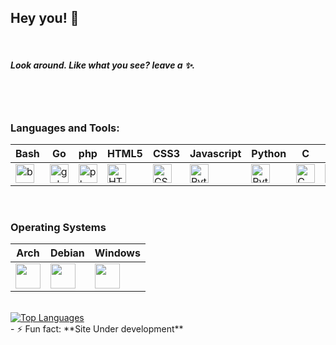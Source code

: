 ## Hey you! 👋

<!--
**xd3bu9/xd3bu9** is a ✨ _special_ ✨ repository because its `README.md` (this file) appears on your GitHub profile.

Here are some ideas to get you started:

- 🔭 I’m currently working on ...
- 🌱 I’m currently learning ...
- 👯 I’m looking to collaborate on ...
- 🤔 I’m looking for help with ...
- 💬 Ask me about ...
- 📫 How to reach me: ...
- 😄 Pronouns: ...
- ⚡ Fun fact: ...
-->
<br/>

##### Look around. Like what you see? leave a ✨.

<br />
<br />

### Languages and Tools:
|Bash|Go|php|HTML5|CSS3|Javascript|Python|C|Git|
|----------|----------|----------|----------|----------|----------|----------|----------|----------|
|<img src="https://cdn.jsdelivr.net/gh/devicons/devicon/icons/bash/bash-plain.svg" alt="bash" width="30" height="30" />|<img src="https://cdn.jsdelivr.net/gh/devicons/devicon/icons/go/go-original.svg" alt="golang" width="30" height="30"/>|<img src="https://cdn.jsdelivr.net/gh/devicons/devicon/icons/php/php-original.svg" alt="php" width="30" height="30"/>|<img align="left" alt="HTML5" width="30" height="30" src="https://cdn.jsdelivr.net/gh/devicons/devicon/icons/html5/html5-original.svg" />|<img  alt="CSS3" width="30" height="30" src="https://cdn.jsdelivr.net/gh/devicons/devicon/icons/css3/css3-original.svg" />|<img  alt="Python" width="30" height="30" src="https://cdn.jsdelivr.net/gh/devicons/devicon/icons/javascript/javascript-original.svg"/>|<img alt="Python" width="30" height="30" src="https://cdn.jsdelivr.net/gh/devicons/devicon/icons/python/python-original.svg"/>|<img alt="C" width="30" height="30" src="https://cdn.jsdelivr.net/gh/devicons/devicon/icons/c/c-original.svg"/>|<img  alt="git" width="30" height="30" src="https://www.vectorlogo.zone/logos/git-scm/git-scm-icon.svg"/>
<br />

### Operating Systems
|Arch|Debian|Windows|
|----------|----------|----------|
|<img src="https://cdn.jsdelivr.net/gh/devicons/devicon@latest/icons/archlinux/archlinux-original.svg" width="40" height="40" />|<img src="https://cdn.jsdelivr.net/gh/devicons/devicon@latest/icons/debian/debian-original.svg" width="40" height="40" />|<img src="https://cdn.jsdelivr.net/gh/devicons/devicon@latest/icons/windows8/windows8-original.svg" width="40" height="40" />|
<br>
<a href="https://github.com/xd3bu9" align="left"><img src="https://github-readme-stats.vercel.app/api/top-langs/?username=xd3bu9&langs_count=10&title_color=ffffff&text_color=ffffff&icon_color=0891b2&bg_color=212830&hide_border=true&locale=en&custom_title=Language%20%Stats" alt="Top Languages" /></a>
<br />
- ⚡ Fun fact: **Site Under development**
